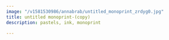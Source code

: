 ```yaml
---
image: "/v1581530986/annabrab/untitled_monoprint_zrdyg0.jpg"
title: untitled monoprint-(copy)
description: pastels, ink, monoprint

---
```

